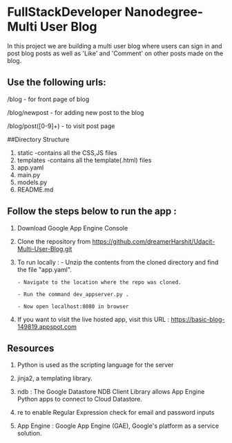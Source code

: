 # FullStackDeveloper Nanodegree- Multi User Blog

In this project we are  building a multi user blog where users can sign in and post blog posts as well as 'Like' and 'Comment' on other posts made on the blog.

## Use the following urls:

/blog - for front page of blog

/blog/newpost - for adding new post to the blog

/blog/post([0-9]+) - to visit post page

##Directory Structure
1. static -contains all the CSS,JS files
2. templates -contains all the template(.html) files
3. app.yaml
4. main.py
5. models.py
6. README.md

## Follow the steps below to run the app :

1. Download Google App Engine Console
 
2. Clone the repository from https://github.com/dreamerHarshit/Udacit-Multi-User-Blog.git
 
3. To run locally :
       - Unzip the contents from the cloned directory and find the file "app.yaml".
        
       - Navigate to the location where the repo was cloned.
        
       - Run the command dev_appserver.py .
       
       - Now open localhost:8080 in browser
4. If you want to visit the live hosted app, visit this URL : https://basic-blog-149819.appspot.com
 
## Resources
 
1. Python is used as the scripting language for the server
    
2. jinja2, a templating library.
    
3. ndb : The Google Datastore NDB Client Library allows App Engine Python apps to connect to Cloud Datastore.

4. re to enable Regular Expression check for email and password inputs

5. App Engine : Google App Engine (GAE), Google's platform as a service solution.




